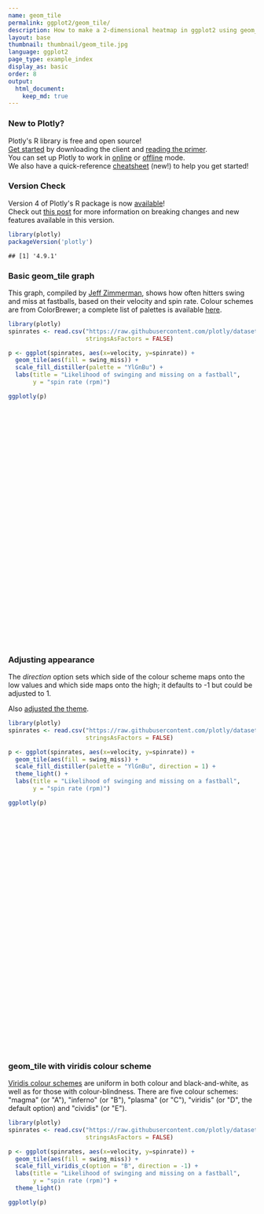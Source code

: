 ```yaml
---
name: geom_tile
permalink: ggplot2/geom_tile/
description: How to make a 2-dimensional heatmap in ggplot2 using geom_tile.
layout: base
thumbnail: thumbnail/geom_tile.jpg
language: ggplot2
page_type: example_index
display_as: basic
order: 8
output:
  html_document:
    keep_md: true
---
```




### New to Plotly?

Plotly's R library is free and open source!<br>
[Get started](https://plot.ly/r/getting-started/) by downloading the client and [reading the primer](https://plot.ly/r/getting-started/).<br>
You can set up Plotly to work in [online](https://plot.ly/r/getting-started/#hosting-graphs-in-your-online-plotly-account) or [offline](https://plot.ly/r/offline/) mode.<br>
We also have a quick-reference [cheatsheet](https://images.plot.ly/plotly-documentation/images/r_cheat_sheet.pdf) (new!) to help you get started!

### Version Check

Version 4 of Plotly's R package is now [available](https://plot.ly/r/getting-started/#installation)!<br>
Check out [this post](http://moderndata.plot.ly/upgrading-to-plotly-4-0-and-above/) for more information on breaking changes and new features available in this version.


```r
library(plotly)
packageVersion('plotly')
```

```
## [1] '4.9.1'
```

### Basic geom\_tile graph
This graph, compiled by [Jeff Zimmerman](https://docs.google.com/spreadsheets/d/1HI-dikWN64clxSGJu2QV8C64R9Bkzt8K-jFaeHj4X7k/edit#gid=0), shows how often hitters swing and miss at fastballs, based on their velocity and spin rate. Colour schemes are from ColorBrewer; a complete list of palettes is available [here](https://ggplot2.tidyverse.org/reference/scale_brewer.html).


```r
library(plotly)
spinrates <- read.csv("https://raw.githubusercontent.com/plotly/datasets/master/spinrates.csv",
                      stringsAsFactors = FALSE)

p <- ggplot(spinrates, aes(x=velocity, y=spinrate)) +
  geom_tile(aes(fill = swing_miss)) +
  scale_fill_distiller(palette = "YlGnBu") +
  labs(title = "Likelihood of swinging and missing on a fastball",
       y = "spin rate (rpm)")

ggplotly(p)
```

<div id="htmlwidget-520ce2fe967e369b244e" style="width:672px;height:480px;" class="plotly html-widget"></div>
<script type="application/json" data-for="htmlwidget-520ce2fe967e369b244e">{"x":{"data":[{"x":[83,84,85,86,87,88,89,90,91,92,93,94,95,96,97,98,99,100],"y":[1600,1700,1800,1900,2000,2100,2200,2300,2400,2500,2600,2700],"z":[[null,null,null,null,null,null,0.243654822335025,0.0964467005076142,0.401015228426396,null,0.0913705583756345,0.284263959390863,null,null,null,null,null,null],[null,null,null,null,null,0.263959390862944,0.101522842639594,0.279187817258883,0.208121827411167,0.355329949238579,0.0964467005076142,0.197969543147208,0.0761421319796954,null,null,null,null,null],[0,0.0913705583756345,0,0.299492385786802,0.253807106598985,0.17258883248731,0.16751269035533,0.208121827411167,0.187817258883249,0.208121827411167,0.208121827411167,0.157360406091371,0.238578680203046,0.710659898477157,null,null,null,null],[0.0558375634517767,0.142131979695431,0,0.157360406091371,0.101522842639594,0.223350253807107,0.218274111675127,0.177664974619289,0.197969543147208,0.263959390862944,0.263959390862944,0.263959390862944,0.33502538071066,0.345177664974619,0.238578680203046,null,null,null],[0.218274111675127,0.228426395939086,0.177664974619289,0.142131979695431,0.177664974619289,0.203045685279188,0.279187817258883,0.233502538071066,0.243654822335025,0.263959390862944,0.263959390862944,0.284263959390863,0.324873096446701,0.299492385786802,0.375634517766497,0.416243654822335,0.274111675126904,null],[0.588832487309645,0.299492385786802,0.17258883248731,0.299492385786802,0.218274111675127,0.218274111675127,0.177664974619289,0.253807106598985,0.274111675126904,0.299492385786802,0.350253807106599,0.345177664974619,0.370558375634518,0.375634517766497,0.395939086294416,0.385786802030457,0.517766497461929,0.49238578680203],[0.50761421319797,0.192893401015228,0.263959390862944,0.238578680203046,0.248730964467005,0.218274111675127,0.258883248730964,0.269035532994924,0.32994923857868,0.32994923857868,0.34010152284264,0.375634517766497,0.411167512690355,0.451776649746193,0.451776649746193,0.472081218274112,0.461928934010152,0.568527918781726],[0.289340101522843,0.360406091370558,0.182741116751269,0.203045685279188,0.233502538071066,0.274111675126904,0.289340101522843,0.284263959390863,0.345177664974619,0.360406091370558,0.380710659898477,0.401015228426396,0.441624365482233,0.472081218274112,0.49746192893401,0.532994923857868,0.568527918781726,0.461928934010152],[null,0.532994923857868,0.223350253807107,0.299492385786802,0.258883248730964,0.380710659898477,0.299492385786802,0.380710659898477,0.345177664974619,0.385786802030457,0.421319796954315,0.431472081218274,0.512690355329949,0.517766497461929,0.553299492385787,0.593908629441624,0.649746192893401,0.725888324873097],[null,null,null,0.441624365482233,0.33502538071066,0.350253807106599,0.304568527918782,0.426395939086294,0.395939086294416,0.421319796954315,0.487309644670051,0.467005076142132,0.50761421319797,0.548223350253807,0.649746192893401,0.67005076142132,0.680203045685279,0.873096446700508],[null,null,null,null,null,0.431472081218274,0.451776649746193,0.522842639593909,0.467005076142132,0.441624365482233,0.487309644670051,0.553299492385787,0.609137055837564,0.573604060913706,0.690355329949239,0.6751269035533,0.812182741116751,0.913705583756345],[null,null,null,null,null,null,null,0.218274111675127,0.401015228426396,0.527918781725888,0.619289340101523,0.578680203045685,0.629441624365482,0.634517766497462,0.974619289340102,0.852791878172589,1,null]],"text":[[null,null,null,null,null,null,"swing_miss:  4.8<br />velocity:  89<br />spinrate: 1600","swing_miss:  1.9<br />velocity:  90<br />spinrate: 1600","swing_miss:  7.9<br />velocity:  91<br />spinrate: 1600",null,"swing_miss:  1.8<br />velocity:  93<br />spinrate: 1600","swing_miss:  5.6<br />velocity:  94<br />spinrate: 1600",null,null,null,null,null,null],[null,null,null,null,null,"swing_miss:  5.2<br />velocity:  88<br />spinrate: 1700","swing_miss:  2.0<br />velocity:  89<br />spinrate: 1700","swing_miss:  5.5<br />velocity:  90<br />spinrate: 1700","swing_miss:  4.1<br />velocity:  91<br />spinrate: 1700","swing_miss:  7.0<br />velocity:  92<br />spinrate: 1700","swing_miss:  1.9<br />velocity:  93<br />spinrate: 1700","swing_miss:  3.9<br />velocity:  94<br />spinrate: 1700","swing_miss:  1.5<br />velocity:  95<br />spinrate: 1700",null,null,null,null,null],["swing_miss:  0.0<br />velocity:  83<br />spinrate: 1800","swing_miss:  1.8<br />velocity:  84<br />spinrate: 1800","swing_miss:  0.0<br />velocity:  85<br />spinrate: 1800","swing_miss:  5.9<br />velocity:  86<br />spinrate: 1800","swing_miss:  5.0<br />velocity:  87<br />spinrate: 1800","swing_miss:  3.4<br />velocity:  88<br />spinrate: 1800","swing_miss:  3.3<br />velocity:  89<br />spinrate: 1800","swing_miss:  4.1<br />velocity:  90<br />spinrate: 1800","swing_miss:  3.7<br />velocity:  91<br />spinrate: 1800","swing_miss:  4.1<br />velocity:  92<br />spinrate: 1800","swing_miss:  4.1<br />velocity:  93<br />spinrate: 1800","swing_miss:  3.1<br />velocity:  94<br />spinrate: 1800","swing_miss:  4.7<br />velocity:  95<br />spinrate: 1800","swing_miss: 14.0<br />velocity:  96<br />spinrate: 1800",null,null,null,null],["swing_miss:  1.1<br />velocity:  83<br />spinrate: 1900","swing_miss:  2.8<br />velocity:  84<br />spinrate: 1900","swing_miss:  0.0<br />velocity:  85<br />spinrate: 1900","swing_miss:  3.1<br />velocity:  86<br />spinrate: 1900","swing_miss:  2.0<br />velocity:  87<br />spinrate: 1900","swing_miss:  4.4<br />velocity:  88<br />spinrate: 1900","swing_miss:  4.3<br />velocity:  89<br />spinrate: 1900","swing_miss:  3.5<br />velocity:  90<br />spinrate: 1900","swing_miss:  3.9<br />velocity:  91<br />spinrate: 1900","swing_miss:  5.2<br />velocity:  92<br />spinrate: 1900","swing_miss:  5.2<br />velocity:  93<br />spinrate: 1900","swing_miss:  5.2<br />velocity:  94<br />spinrate: 1900","swing_miss:  6.6<br />velocity:  95<br />spinrate: 1900","swing_miss:  6.8<br />velocity:  96<br />spinrate: 1900","swing_miss:  4.7<br />velocity:  97<br />spinrate: 1900",null,null,null],["swing_miss:  4.3<br />velocity:  83<br />spinrate: 2000","swing_miss:  4.5<br />velocity:  84<br />spinrate: 2000","swing_miss:  3.5<br />velocity:  85<br />spinrate: 2000","swing_miss:  2.8<br />velocity:  86<br />spinrate: 2000","swing_miss:  3.5<br />velocity:  87<br />spinrate: 2000","swing_miss:  4.0<br />velocity:  88<br />spinrate: 2000","swing_miss:  5.5<br />velocity:  89<br />spinrate: 2000","swing_miss:  4.6<br />velocity:  90<br />spinrate: 2000","swing_miss:  4.8<br />velocity:  91<br />spinrate: 2000","swing_miss:  5.2<br />velocity:  92<br />spinrate: 2000","swing_miss:  5.2<br />velocity:  93<br />spinrate: 2000","swing_miss:  5.6<br />velocity:  94<br />spinrate: 2000","swing_miss:  6.4<br />velocity:  95<br />spinrate: 2000","swing_miss:  5.9<br />velocity:  96<br />spinrate: 2000","swing_miss:  7.4<br />velocity:  97<br />spinrate: 2000","swing_miss:  8.2<br />velocity:  98<br />spinrate: 2000","swing_miss:  5.4<br />velocity:  99<br />spinrate: 2000",null],["swing_miss: 11.6<br />velocity:  83<br />spinrate: 2100","swing_miss:  5.9<br />velocity:  84<br />spinrate: 2100","swing_miss:  3.4<br />velocity:  85<br />spinrate: 2100","swing_miss:  5.9<br />velocity:  86<br />spinrate: 2100","swing_miss:  4.3<br />velocity:  87<br />spinrate: 2100","swing_miss:  4.3<br />velocity:  88<br />spinrate: 2100","swing_miss:  3.5<br />velocity:  89<br />spinrate: 2100","swing_miss:  5.0<br />velocity:  90<br />spinrate: 2100","swing_miss:  5.4<br />velocity:  91<br />spinrate: 2100","swing_miss:  5.9<br />velocity:  92<br />spinrate: 2100","swing_miss:  6.9<br />velocity:  93<br />spinrate: 2100","swing_miss:  6.8<br />velocity:  94<br />spinrate: 2100","swing_miss:  7.3<br />velocity:  95<br />spinrate: 2100","swing_miss:  7.4<br />velocity:  96<br />spinrate: 2100","swing_miss:  7.8<br />velocity:  97<br />spinrate: 2100","swing_miss:  7.6<br />velocity:  98<br />spinrate: 2100","swing_miss: 10.2<br />velocity:  99<br />spinrate: 2100","swing_miss:  9.7<br />velocity: 100<br />spinrate: 2100"],["swing_miss: 10.0<br />velocity:  83<br />spinrate: 2200","swing_miss:  3.8<br />velocity:  84<br />spinrate: 2200","swing_miss:  5.2<br />velocity:  85<br />spinrate: 2200","swing_miss:  4.7<br />velocity:  86<br />spinrate: 2200","swing_miss:  4.9<br />velocity:  87<br />spinrate: 2200","swing_miss:  4.3<br />velocity:  88<br />spinrate: 2200","swing_miss:  5.1<br />velocity:  89<br />spinrate: 2200","swing_miss:  5.3<br />velocity:  90<br />spinrate: 2200","swing_miss:  6.5<br />velocity:  91<br />spinrate: 2200","swing_miss:  6.5<br />velocity:  92<br />spinrate: 2200","swing_miss:  6.7<br />velocity:  93<br />spinrate: 2200","swing_miss:  7.4<br />velocity:  94<br />spinrate: 2200","swing_miss:  8.1<br />velocity:  95<br />spinrate: 2200","swing_miss:  8.9<br />velocity:  96<br />spinrate: 2200","swing_miss:  8.9<br />velocity:  97<br />spinrate: 2200","swing_miss:  9.3<br />velocity:  98<br />spinrate: 2200","swing_miss:  9.1<br />velocity:  99<br />spinrate: 2200","swing_miss: 11.2<br />velocity: 100<br />spinrate: 2200"],["swing_miss:  5.7<br />velocity:  83<br />spinrate: 2300","swing_miss:  7.1<br />velocity:  84<br />spinrate: 2300","swing_miss:  3.6<br />velocity:  85<br />spinrate: 2300","swing_miss:  4.0<br />velocity:  86<br />spinrate: 2300","swing_miss:  4.6<br />velocity:  87<br />spinrate: 2300","swing_miss:  5.4<br />velocity:  88<br />spinrate: 2300","swing_miss:  5.7<br />velocity:  89<br />spinrate: 2300","swing_miss:  5.6<br />velocity:  90<br />spinrate: 2300","swing_miss:  6.8<br />velocity:  91<br />spinrate: 2300","swing_miss:  7.1<br />velocity:  92<br />spinrate: 2300","swing_miss:  7.5<br />velocity:  93<br />spinrate: 2300","swing_miss:  7.9<br />velocity:  94<br />spinrate: 2300","swing_miss:  8.7<br />velocity:  95<br />spinrate: 2300","swing_miss:  9.3<br />velocity:  96<br />spinrate: 2300","swing_miss:  9.8<br />velocity:  97<br />spinrate: 2300","swing_miss: 10.5<br />velocity:  98<br />spinrate: 2300","swing_miss: 11.2<br />velocity:  99<br />spinrate: 2300","swing_miss:  9.1<br />velocity: 100<br />spinrate: 2300"],[null,"swing_miss: 10.5<br />velocity:  84<br />spinrate: 2400","swing_miss:  4.4<br />velocity:  85<br />spinrate: 2400","swing_miss:  5.9<br />velocity:  86<br />spinrate: 2400","swing_miss:  5.1<br />velocity:  87<br />spinrate: 2400","swing_miss:  7.5<br />velocity:  88<br />spinrate: 2400","swing_miss:  5.9<br />velocity:  89<br />spinrate: 2400","swing_miss:  7.5<br />velocity:  90<br />spinrate: 2400","swing_miss:  6.8<br />velocity:  91<br />spinrate: 2400","swing_miss:  7.6<br />velocity:  92<br />spinrate: 2400","swing_miss:  8.3<br />velocity:  93<br />spinrate: 2400","swing_miss:  8.5<br />velocity:  94<br />spinrate: 2400","swing_miss: 10.1<br />velocity:  95<br />spinrate: 2400","swing_miss: 10.2<br />velocity:  96<br />spinrate: 2400","swing_miss: 10.9<br />velocity:  97<br />spinrate: 2400","swing_miss: 11.7<br />velocity:  98<br />spinrate: 2400","swing_miss: 12.8<br />velocity:  99<br />spinrate: 2400","swing_miss: 14.3<br />velocity: 100<br />spinrate: 2400"],[null,null,null,"swing_miss:  8.7<br />velocity:  86<br />spinrate: 2500","swing_miss:  6.6<br />velocity:  87<br />spinrate: 2500","swing_miss:  6.9<br />velocity:  88<br />spinrate: 2500","swing_miss:  6.0<br />velocity:  89<br />spinrate: 2500","swing_miss:  8.4<br />velocity:  90<br />spinrate: 2500","swing_miss:  7.8<br />velocity:  91<br />spinrate: 2500","swing_miss:  8.3<br />velocity:  92<br />spinrate: 2500","swing_miss:  9.6<br />velocity:  93<br />spinrate: 2500","swing_miss:  9.2<br />velocity:  94<br />spinrate: 2500","swing_miss: 10.0<br />velocity:  95<br />spinrate: 2500","swing_miss: 10.8<br />velocity:  96<br />spinrate: 2500","swing_miss: 12.8<br />velocity:  97<br />spinrate: 2500","swing_miss: 13.2<br />velocity:  98<br />spinrate: 2500","swing_miss: 13.4<br />velocity:  99<br />spinrate: 2500","swing_miss: 17.2<br />velocity: 100<br />spinrate: 2500"],[null,null,null,null,null,"swing_miss:  8.5<br />velocity:  88<br />spinrate: 2600","swing_miss:  8.9<br />velocity:  89<br />spinrate: 2600","swing_miss: 10.3<br />velocity:  90<br />spinrate: 2600","swing_miss:  9.2<br />velocity:  91<br />spinrate: 2600","swing_miss:  8.7<br />velocity:  92<br />spinrate: 2600","swing_miss:  9.6<br />velocity:  93<br />spinrate: 2600","swing_miss: 10.9<br />velocity:  94<br />spinrate: 2600","swing_miss: 12.0<br />velocity:  95<br />spinrate: 2600","swing_miss: 11.3<br />velocity:  96<br />spinrate: 2600","swing_miss: 13.6<br />velocity:  97<br />spinrate: 2600","swing_miss: 13.3<br />velocity:  98<br />spinrate: 2600","swing_miss: 16.0<br />velocity:  99<br />spinrate: 2600","swing_miss: 18.0<br />velocity: 100<br />spinrate: 2600"],[null,null,null,null,null,null,null,"swing_miss:  4.3<br />velocity:  90<br />spinrate: 2700","swing_miss:  7.9<br />velocity:  91<br />spinrate: 2700","swing_miss: 10.4<br />velocity:  92<br />spinrate: 2700","swing_miss: 12.2<br />velocity:  93<br />spinrate: 2700","swing_miss: 11.4<br />velocity:  94<br />spinrate: 2700","swing_miss: 12.4<br />velocity:  95<br />spinrate: 2700","swing_miss: 12.5<br />velocity:  96<br />spinrate: 2700","swing_miss: 19.2<br />velocity:  97<br />spinrate: 2700","swing_miss: 16.8<br />velocity:  98<br />spinrate: 2700","swing_miss: 19.7<br />velocity:  99<br />spinrate: 2700",null]],"colorscale":[[0,"#0C2C84"],[0.0558375634517767,"#163D90"],[0.0761421319796954,"#194394"],[0.0913705583756345,"#1B4798"],[0.0964467005076142,"#1C4999"],[0.101522842639594,"#1C4A9A"],[0.142131979695431,"#2056A3"],[0.157360406091371,"#215BA6"],[0.16751269035533,"#225EA8"],[0.17258883248731,"#2260A9"],[0.177664974619289,"#2261AA"],[0.182741116751269,"#2363AA"],[0.187817258883249,"#2364AB"],[0.192893401015228,"#2366AC"],[0.197969543147208,"#2367AD"],[0.203045685279188,"#2369AD"],[0.208121827411167,"#236AAE"],[0.218274111675127,"#236EAF"],[0.223350253807107,"#236FB0"],[0.228426395939086,"#2371B1"],[0.233502538071066,"#2372B2"],[0.238578680203046,"#2374B2"],[0.243654822335025,"#2375B3"],[0.248730964467005,"#2377B4"],[0.253807106598985,"#2378B5"],[0.258883248730964,"#237AB5"],[0.263959390862944,"#237CB6"],[0.269035532994924,"#227DB7"],[0.274111675126904,"#227FB7"],[0.279187817258883,"#2280B8"],[0.284263959390863,"#2282B9"],[0.289340101522843,"#2183BA"],[0.299492385786802,"#2186BB"],[0.304568527918782,"#2088BC"],[0.324873096446701,"#1E8EBF"],[0.32994923857868,"#1D90C0"],[0.33502538071066,"#1E91C0"],[0.34010152284264,"#1F92C0"],[0.345177664974619,"#2194C0"],[0.350253807106599,"#2395C0"],[0.355329949238579,"#2496C1"],[0.360406091370558,"#2597C1"],[0.370558375634518,"#2899C1"],[0.375634517766497,"#299AC1"],[0.380710659898477,"#2B9BC1"],[0.385786802030457,"#2C9CC1"],[0.395939086294416,"#2E9FC2"],[0.401015228426396,"#2FA0C2"],[0.411167512690355,"#32A2C2"],[0.416243654822335,"#33A3C2"],[0.421319796954315,"#34A4C2"],[0.426395939086294,"#35A5C2"],[0.431472081218274,"#36A7C2"],[0.441624365482233,"#37A9C3"],[0.451776649746193,"#39ABC3"],[0.461928934010152,"#3BADC3"],[0.467005076142132,"#3CAFC3"],[0.472081218274112,"#3DB0C3"],[0.487309644670051,"#3FB3C4"],[0.49238578680203,"#40B4C4"],[0.49746192893401,"#41B5C4"],[0.50761421319797,"#45B7C4"],[0.512690355329949,"#47B8C3"],[0.517766497461929,"#4AB8C3"],[0.522842639593909,"#4CB9C3"],[0.527918781725888,"#4FBAC3"],[0.532994923857868,"#51BAC2"],[0.548223350253807,"#57BDC1"],[0.553299492385787,"#59BDC1"],[0.568527918781726,"#5FBFC0"],[0.573604060913706,"#61C0C0"],[0.578680203045685,"#63C1C0"],[0.588832487309645,"#66C2BF"],[0.593908629441624,"#68C3BF"],[0.609137055837564,"#6DC5BE"],[0.619289340101523,"#71C6BE"],[0.629441624365482,"#74C8BD"],[0.634517766497462,"#75C9BD"],[0.649746192893401,"#7ACBBC"],[0.67005076142132,"#81CEBB"],[0.6751269035533,"#83CEBB"],[0.680203045685279,"#86CFBA"],[0.690355329949239,"#8AD1BA"],[0.710659898477157,"#94D4B9"],[0.725888324873097,"#9BD7B9"],[0.812182741116751,"#BFE5B5"],[0.852791878172589,"#CEECB7"],[0.873096446700508,"#D4EEBA"],[0.913705583756345,"#E2F4BF"],[0.974619289340102,"#F7FCC8"],[1,"#FFFFCC"]],"type":"heatmap","showscale":false,"autocolorscale":false,"showlegend":false,"xaxis":"x","yaxis":"y","hoverinfo":"text","frame":null},{"x":[85],"y":[1500],"name":"99_096feecff50570b47abbb0dfcc2ab29d","type":"scatter","mode":"markers","opacity":0,"hoverinfo":"skip","showlegend":false,"marker":{"color":[0,1],"colorscale":[[0,"#0C2C84"],[0.0526315789473684,"#163C8F"],[0.105263157894737,"#1D4B9B"],[0.157894736842105,"#215BA6"],[0.210526315789474,"#236BAE"],[0.263157894736842,"#237BB6"],[0.315789473684211,"#1F8CBD"],[0.368421052631579,"#2899C1"],[0.421052631578947,"#34A4C2"],[0.473684210526316,"#3DB0C3"],[0.526315789473684,"#4EBAC3"],[0.578947368421053,"#63C1C0"],[0.631578947368421,"#74C8BD"],[0.684210526315789,"#88D0BA"],[0.736842105263158,"#9FD9B8"],[0.789473684210526,"#B6E2B6"],[0.842105263157895,"#CAEAB5"],[0.894736842105263,"#DCF1BD"],[0.947368421052632,"#EDF8C4"],[1,"#FFFFCC"]],"colorbar":{"bgcolor":"rgba(255,255,255,1)","bordercolor":"transparent","borderwidth":1.88976377952756,"thickness":23.04,"title":"swing_miss","titlefont":{"color":"rgba(0,0,0,1)","family":"","size":14.6118721461187},"tickmode":"array","ticktext":["0","5","10","15"],"tickvals":[0,0.253807106598985,0.50761421319797,0.761421319796954],"tickfont":{"color":"rgba(0,0,0,1)","family":"","size":11.689497716895},"ticklen":2,"len":0.5}},"xaxis":"x","yaxis":"y","frame":null}],"layout":{"margin":{"t":43.7625570776256,"r":7.30593607305936,"b":40.1826484018265,"l":48.9497716894977},"plot_bgcolor":"rgba(235,235,235,1)","paper_bgcolor":"rgba(255,255,255,1)","font":{"color":"rgba(0,0,0,1)","family":"","size":14.6118721461187},"title":{"text":"Likelihood of swinging and missing on a fastball","font":{"color":"rgba(0,0,0,1)","family":"","size":17.5342465753425},"x":0,"xref":"paper"},"xaxis":{"domain":[0,1],"automargin":true,"type":"linear","autorange":false,"range":[81.6,101.4],"tickmode":"array","ticktext":["85","90","95","100"],"tickvals":[85,90,95,100],"categoryorder":"array","categoryarray":["85","90","95","100"],"nticks":null,"ticks":"outside","tickcolor":"rgba(51,51,51,1)","ticklen":3.65296803652968,"tickwidth":0.66417600664176,"showticklabels":true,"tickfont":{"color":"rgba(77,77,77,1)","family":"","size":11.689497716895},"tickangle":-0,"showline":false,"linecolor":null,"linewidth":0,"showgrid":true,"gridcolor":"rgba(255,255,255,1)","gridwidth":0.66417600664176,"zeroline":false,"anchor":"y","title":{"text":"velocity","font":{"color":"rgba(0,0,0,1)","family":"","size":14.6118721461187}},"hoverformat":".2f"},"yaxis":{"domain":[0,1],"automargin":true,"type":"linear","autorange":false,"range":[1490,2810],"tickmode":"array","ticktext":["1500","1750","2000","2250","2500","2750"],"tickvals":[1500,1750,2000,2250,2500,2750],"categoryorder":"array","categoryarray":["1500","1750","2000","2250","2500","2750"],"nticks":null,"ticks":"outside","tickcolor":"rgba(51,51,51,1)","ticklen":3.65296803652968,"tickwidth":0.66417600664176,"showticklabels":true,"tickfont":{"color":"rgba(77,77,77,1)","family":"","size":11.689497716895},"tickangle":-0,"showline":false,"linecolor":null,"linewidth":0,"showgrid":true,"gridcolor":"rgba(255,255,255,1)","gridwidth":0.66417600664176,"zeroline":false,"anchor":"x","title":{"text":"spin rate (rpm)","font":{"color":"rgba(0,0,0,1)","family":"","size":14.6118721461187}},"hoverformat":".2f"},"shapes":[{"type":"rect","fillcolor":null,"line":{"color":null,"width":0,"linetype":[]},"yref":"paper","xref":"paper","x0":0,"x1":1,"y0":0,"y1":1}],"showlegend":false,"legend":{"bgcolor":"rgba(255,255,255,1)","bordercolor":"transparent","borderwidth":1.88976377952756,"font":{"color":"rgba(0,0,0,1)","family":"","size":11.689497716895}},"hovermode":"closest","barmode":"relative"},"config":{"doubleClick":"reset","showSendToCloud":false},"source":"A","attrs":{"4cd51beaae20":{"fill":{},"x":{},"y":{},"type":"heatmap"}},"cur_data":"4cd51beaae20","visdat":{"4cd51beaae20":["function (y) ","x"]},"highlight":{"on":"plotly_click","persistent":false,"dynamic":false,"selectize":false,"opacityDim":0.2,"selected":{"opacity":1},"debounce":0},"shinyEvents":["plotly_hover","plotly_click","plotly_selected","plotly_relayout","plotly_brushed","plotly_brushing","plotly_clickannotation","plotly_doubleclick","plotly_deselect","plotly_afterplot","plotly_sunburstclick"],"base_url":"https://plot.ly"},"evals":[],"jsHooks":[]}</script>

### Adjusting appearance
The *direction* option sets which side of the colour scheme maps onto the low values and which side maps onto the high; it defaults to -1 but could be adjusted to 1.

Also [adjusted the theme](https://ggplot2.tidyverse.org/reference/ggtheme.html).


```r
library(plotly)
spinrates <- read.csv("https://raw.githubusercontent.com/plotly/datasets/master/spinrates.csv",
                      stringsAsFactors = FALSE)

p <- ggplot(spinrates, aes(x=velocity, y=spinrate)) +
  geom_tile(aes(fill = swing_miss)) +
  scale_fill_distiller(palette = "YlGnBu", direction = 1) +
  theme_light() +
  labs(title = "Likelihood of swinging and missing on a fastball",
       y = "spin rate (rpm)")

ggplotly(p)
```

<div id="htmlwidget-8009130ae9cf2ab66fd2" style="width:672px;height:480px;" class="plotly html-widget"></div>
<script type="application/json" data-for="htmlwidget-8009130ae9cf2ab66fd2">{"x":{"data":[{"x":[83,84,85,86,87,88,89,90,91,92,93,94,95,96,97,98,99,100],"y":[1600,1700,1800,1900,2000,2100,2200,2300,2400,2500,2600,2700],"z":[[null,null,null,null,null,null,0.243654822335025,0.0964467005076142,0.401015228426396,null,0.0913705583756345,0.284263959390863,null,null,null,null,null,null],[null,null,null,null,null,0.263959390862944,0.101522842639594,0.279187817258883,0.208121827411167,0.355329949238579,0.0964467005076142,0.197969543147208,0.0761421319796954,null,null,null,null,null],[0,0.0913705583756345,0,0.299492385786802,0.253807106598985,0.17258883248731,0.16751269035533,0.208121827411167,0.187817258883249,0.208121827411167,0.208121827411167,0.157360406091371,0.238578680203046,0.710659898477157,null,null,null,null],[0.0558375634517767,0.142131979695431,0,0.157360406091371,0.101522842639594,0.223350253807107,0.218274111675127,0.177664974619289,0.197969543147208,0.263959390862944,0.263959390862944,0.263959390862944,0.33502538071066,0.345177664974619,0.238578680203046,null,null,null],[0.218274111675127,0.228426395939086,0.177664974619289,0.142131979695431,0.177664974619289,0.203045685279188,0.279187817258883,0.233502538071066,0.243654822335025,0.263959390862944,0.263959390862944,0.284263959390863,0.324873096446701,0.299492385786802,0.375634517766497,0.416243654822335,0.274111675126904,null],[0.588832487309645,0.299492385786802,0.17258883248731,0.299492385786802,0.218274111675127,0.218274111675127,0.177664974619289,0.253807106598985,0.274111675126904,0.299492385786802,0.350253807106599,0.345177664974619,0.370558375634518,0.375634517766497,0.395939086294416,0.385786802030457,0.517766497461929,0.49238578680203],[0.50761421319797,0.192893401015228,0.263959390862944,0.238578680203046,0.248730964467005,0.218274111675127,0.258883248730964,0.269035532994924,0.32994923857868,0.32994923857868,0.34010152284264,0.375634517766497,0.411167512690355,0.451776649746193,0.451776649746193,0.472081218274112,0.461928934010152,0.568527918781726],[0.289340101522843,0.360406091370558,0.182741116751269,0.203045685279188,0.233502538071066,0.274111675126904,0.289340101522843,0.284263959390863,0.345177664974619,0.360406091370558,0.380710659898477,0.401015228426396,0.441624365482233,0.472081218274112,0.49746192893401,0.532994923857868,0.568527918781726,0.461928934010152],[null,0.532994923857868,0.223350253807107,0.299492385786802,0.258883248730964,0.380710659898477,0.299492385786802,0.380710659898477,0.345177664974619,0.385786802030457,0.421319796954315,0.431472081218274,0.512690355329949,0.517766497461929,0.553299492385787,0.593908629441624,0.649746192893401,0.725888324873097],[null,null,null,0.441624365482233,0.33502538071066,0.350253807106599,0.304568527918782,0.426395939086294,0.395939086294416,0.421319796954315,0.487309644670051,0.467005076142132,0.50761421319797,0.548223350253807,0.649746192893401,0.67005076142132,0.680203045685279,0.873096446700508],[null,null,null,null,null,0.431472081218274,0.451776649746193,0.522842639593909,0.467005076142132,0.441624365482233,0.487309644670051,0.553299492385787,0.609137055837564,0.573604060913706,0.690355329949239,0.6751269035533,0.812182741116751,0.913705583756345],[null,null,null,null,null,null,null,0.218274111675127,0.401015228426396,0.527918781725888,0.619289340101523,0.578680203045685,0.629441624365482,0.634517766497462,0.974619289340102,0.852791878172589,1,null]],"text":[[null,null,null,null,null,null,"swing_miss:  4.8<br />velocity:  89<br />spinrate: 1600","swing_miss:  1.9<br />velocity:  90<br />spinrate: 1600","swing_miss:  7.9<br />velocity:  91<br />spinrate: 1600",null,"swing_miss:  1.8<br />velocity:  93<br />spinrate: 1600","swing_miss:  5.6<br />velocity:  94<br />spinrate: 1600",null,null,null,null,null,null],[null,null,null,null,null,"swing_miss:  5.2<br />velocity:  88<br />spinrate: 1700","swing_miss:  2.0<br />velocity:  89<br />spinrate: 1700","swing_miss:  5.5<br />velocity:  90<br />spinrate: 1700","swing_miss:  4.1<br />velocity:  91<br />spinrate: 1700","swing_miss:  7.0<br />velocity:  92<br />spinrate: 1700","swing_miss:  1.9<br />velocity:  93<br />spinrate: 1700","swing_miss:  3.9<br />velocity:  94<br />spinrate: 1700","swing_miss:  1.5<br />velocity:  95<br />spinrate: 1700",null,null,null,null,null],["swing_miss:  0.0<br />velocity:  83<br />spinrate: 1800","swing_miss:  1.8<br />velocity:  84<br />spinrate: 1800","swing_miss:  0.0<br />velocity:  85<br />spinrate: 1800","swing_miss:  5.9<br />velocity:  86<br />spinrate: 1800","swing_miss:  5.0<br />velocity:  87<br />spinrate: 1800","swing_miss:  3.4<br />velocity:  88<br />spinrate: 1800","swing_miss:  3.3<br />velocity:  89<br />spinrate: 1800","swing_miss:  4.1<br />velocity:  90<br />spinrate: 1800","swing_miss:  3.7<br />velocity:  91<br />spinrate: 1800","swing_miss:  4.1<br />velocity:  92<br />spinrate: 1800","swing_miss:  4.1<br />velocity:  93<br />spinrate: 1800","swing_miss:  3.1<br />velocity:  94<br />spinrate: 1800","swing_miss:  4.7<br />velocity:  95<br />spinrate: 1800","swing_miss: 14.0<br />velocity:  96<br />spinrate: 1800",null,null,null,null],["swing_miss:  1.1<br />velocity:  83<br />spinrate: 1900","swing_miss:  2.8<br />velocity:  84<br />spinrate: 1900","swing_miss:  0.0<br />velocity:  85<br />spinrate: 1900","swing_miss:  3.1<br />velocity:  86<br />spinrate: 1900","swing_miss:  2.0<br />velocity:  87<br />spinrate: 1900","swing_miss:  4.4<br />velocity:  88<br />spinrate: 1900","swing_miss:  4.3<br />velocity:  89<br />spinrate: 1900","swing_miss:  3.5<br />velocity:  90<br />spinrate: 1900","swing_miss:  3.9<br />velocity:  91<br />spinrate: 1900","swing_miss:  5.2<br />velocity:  92<br />spinrate: 1900","swing_miss:  5.2<br />velocity:  93<br />spinrate: 1900","swing_miss:  5.2<br />velocity:  94<br />spinrate: 1900","swing_miss:  6.6<br />velocity:  95<br />spinrate: 1900","swing_miss:  6.8<br />velocity:  96<br />spinrate: 1900","swing_miss:  4.7<br />velocity:  97<br />spinrate: 1900",null,null,null],["swing_miss:  4.3<br />velocity:  83<br />spinrate: 2000","swing_miss:  4.5<br />velocity:  84<br />spinrate: 2000","swing_miss:  3.5<br />velocity:  85<br />spinrate: 2000","swing_miss:  2.8<br />velocity:  86<br />spinrate: 2000","swing_miss:  3.5<br />velocity:  87<br />spinrate: 2000","swing_miss:  4.0<br />velocity:  88<br />spinrate: 2000","swing_miss:  5.5<br />velocity:  89<br />spinrate: 2000","swing_miss:  4.6<br />velocity:  90<br />spinrate: 2000","swing_miss:  4.8<br />velocity:  91<br />spinrate: 2000","swing_miss:  5.2<br />velocity:  92<br />spinrate: 2000","swing_miss:  5.2<br />velocity:  93<br />spinrate: 2000","swing_miss:  5.6<br />velocity:  94<br />spinrate: 2000","swing_miss:  6.4<br />velocity:  95<br />spinrate: 2000","swing_miss:  5.9<br />velocity:  96<br />spinrate: 2000","swing_miss:  7.4<br />velocity:  97<br />spinrate: 2000","swing_miss:  8.2<br />velocity:  98<br />spinrate: 2000","swing_miss:  5.4<br />velocity:  99<br />spinrate: 2000",null],["swing_miss: 11.6<br />velocity:  83<br />spinrate: 2100","swing_miss:  5.9<br />velocity:  84<br />spinrate: 2100","swing_miss:  3.4<br />velocity:  85<br />spinrate: 2100","swing_miss:  5.9<br />velocity:  86<br />spinrate: 2100","swing_miss:  4.3<br />velocity:  87<br />spinrate: 2100","swing_miss:  4.3<br />velocity:  88<br />spinrate: 2100","swing_miss:  3.5<br />velocity:  89<br />spinrate: 2100","swing_miss:  5.0<br />velocity:  90<br />spinrate: 2100","swing_miss:  5.4<br />velocity:  91<br />spinrate: 2100","swing_miss:  5.9<br />velocity:  92<br />spinrate: 2100","swing_miss:  6.9<br />velocity:  93<br />spinrate: 2100","swing_miss:  6.8<br />velocity:  94<br />spinrate: 2100","swing_miss:  7.3<br />velocity:  95<br />spinrate: 2100","swing_miss:  7.4<br />velocity:  96<br />spinrate: 2100","swing_miss:  7.8<br />velocity:  97<br />spinrate: 2100","swing_miss:  7.6<br />velocity:  98<br />spinrate: 2100","swing_miss: 10.2<br />velocity:  99<br />spinrate: 2100","swing_miss:  9.7<br />velocity: 100<br />spinrate: 2100"],["swing_miss: 10.0<br />velocity:  83<br />spinrate: 2200","swing_miss:  3.8<br />velocity:  84<br />spinrate: 2200","swing_miss:  5.2<br />velocity:  85<br />spinrate: 2200","swing_miss:  4.7<br />velocity:  86<br />spinrate: 2200","swing_miss:  4.9<br />velocity:  87<br />spinrate: 2200","swing_miss:  4.3<br />velocity:  88<br />spinrate: 2200","swing_miss:  5.1<br />velocity:  89<br />spinrate: 2200","swing_miss:  5.3<br />velocity:  90<br />spinrate: 2200","swing_miss:  6.5<br />velocity:  91<br />spinrate: 2200","swing_miss:  6.5<br />velocity:  92<br />spinrate: 2200","swing_miss:  6.7<br />velocity:  93<br />spinrate: 2200","swing_miss:  7.4<br />velocity:  94<br />spinrate: 2200","swing_miss:  8.1<br />velocity:  95<br />spinrate: 2200","swing_miss:  8.9<br />velocity:  96<br />spinrate: 2200","swing_miss:  8.9<br />velocity:  97<br />spinrate: 2200","swing_miss:  9.3<br />velocity:  98<br />spinrate: 2200","swing_miss:  9.1<br />velocity:  99<br />spinrate: 2200","swing_miss: 11.2<br />velocity: 100<br />spinrate: 2200"],["swing_miss:  5.7<br />velocity:  83<br />spinrate: 2300","swing_miss:  7.1<br />velocity:  84<br />spinrate: 2300","swing_miss:  3.6<br />velocity:  85<br />spinrate: 2300","swing_miss:  4.0<br />velocity:  86<br />spinrate: 2300","swing_miss:  4.6<br />velocity:  87<br />spinrate: 2300","swing_miss:  5.4<br />velocity:  88<br />spinrate: 2300","swing_miss:  5.7<br />velocity:  89<br />spinrate: 2300","swing_miss:  5.6<br />velocity:  90<br />spinrate: 2300","swing_miss:  6.8<br />velocity:  91<br />spinrate: 2300","swing_miss:  7.1<br />velocity:  92<br />spinrate: 2300","swing_miss:  7.5<br />velocity:  93<br />spinrate: 2300","swing_miss:  7.9<br />velocity:  94<br />spinrate: 2300","swing_miss:  8.7<br />velocity:  95<br />spinrate: 2300","swing_miss:  9.3<br />velocity:  96<br />spinrate: 2300","swing_miss:  9.8<br />velocity:  97<br />spinrate: 2300","swing_miss: 10.5<br />velocity:  98<br />spinrate: 2300","swing_miss: 11.2<br />velocity:  99<br />spinrate: 2300","swing_miss:  9.1<br />velocity: 100<br />spinrate: 2300"],[null,"swing_miss: 10.5<br />velocity:  84<br />spinrate: 2400","swing_miss:  4.4<br />velocity:  85<br />spinrate: 2400","swing_miss:  5.9<br />velocity:  86<br />spinrate: 2400","swing_miss:  5.1<br />velocity:  87<br />spinrate: 2400","swing_miss:  7.5<br />velocity:  88<br />spinrate: 2400","swing_miss:  5.9<br />velocity:  89<br />spinrate: 2400","swing_miss:  7.5<br />velocity:  90<br />spinrate: 2400","swing_miss:  6.8<br />velocity:  91<br />spinrate: 2400","swing_miss:  7.6<br />velocity:  92<br />spinrate: 2400","swing_miss:  8.3<br />velocity:  93<br />spinrate: 2400","swing_miss:  8.5<br />velocity:  94<br />spinrate: 2400","swing_miss: 10.1<br />velocity:  95<br />spinrate: 2400","swing_miss: 10.2<br />velocity:  96<br />spinrate: 2400","swing_miss: 10.9<br />velocity:  97<br />spinrate: 2400","swing_miss: 11.7<br />velocity:  98<br />spinrate: 2400","swing_miss: 12.8<br />velocity:  99<br />spinrate: 2400","swing_miss: 14.3<br />velocity: 100<br />spinrate: 2400"],[null,null,null,"swing_miss:  8.7<br />velocity:  86<br />spinrate: 2500","swing_miss:  6.6<br />velocity:  87<br />spinrate: 2500","swing_miss:  6.9<br />velocity:  88<br />spinrate: 2500","swing_miss:  6.0<br />velocity:  89<br />spinrate: 2500","swing_miss:  8.4<br />velocity:  90<br />spinrate: 2500","swing_miss:  7.8<br />velocity:  91<br />spinrate: 2500","swing_miss:  8.3<br />velocity:  92<br />spinrate: 2500","swing_miss:  9.6<br />velocity:  93<br />spinrate: 2500","swing_miss:  9.2<br />velocity:  94<br />spinrate: 2500","swing_miss: 10.0<br />velocity:  95<br />spinrate: 2500","swing_miss: 10.8<br />velocity:  96<br />spinrate: 2500","swing_miss: 12.8<br />velocity:  97<br />spinrate: 2500","swing_miss: 13.2<br />velocity:  98<br />spinrate: 2500","swing_miss: 13.4<br />velocity:  99<br />spinrate: 2500","swing_miss: 17.2<br />velocity: 100<br />spinrate: 2500"],[null,null,null,null,null,"swing_miss:  8.5<br />velocity:  88<br />spinrate: 2600","swing_miss:  8.9<br />velocity:  89<br />spinrate: 2600","swing_miss: 10.3<br />velocity:  90<br />spinrate: 2600","swing_miss:  9.2<br />velocity:  91<br />spinrate: 2600","swing_miss:  8.7<br />velocity:  92<br />spinrate: 2600","swing_miss:  9.6<br />velocity:  93<br />spinrate: 2600","swing_miss: 10.9<br />velocity:  94<br />spinrate: 2600","swing_miss: 12.0<br />velocity:  95<br />spinrate: 2600","swing_miss: 11.3<br />velocity:  96<br />spinrate: 2600","swing_miss: 13.6<br />velocity:  97<br />spinrate: 2600","swing_miss: 13.3<br />velocity:  98<br />spinrate: 2600","swing_miss: 16.0<br />velocity:  99<br />spinrate: 2600","swing_miss: 18.0<br />velocity: 100<br />spinrate: 2600"],[null,null,null,null,null,null,null,"swing_miss:  4.3<br />velocity:  90<br />spinrate: 2700","swing_miss:  7.9<br />velocity:  91<br />spinrate: 2700","swing_miss: 10.4<br />velocity:  92<br />spinrate: 2700","swing_miss: 12.2<br />velocity:  93<br />spinrate: 2700","swing_miss: 11.4<br />velocity:  94<br />spinrate: 2700","swing_miss: 12.4<br />velocity:  95<br />spinrate: 2700","swing_miss: 12.5<br />velocity:  96<br />spinrate: 2700","swing_miss: 19.2<br />velocity:  97<br />spinrate: 2700","swing_miss: 16.8<br />velocity:  98<br />spinrate: 2700","swing_miss: 19.7<br />velocity:  99<br />spinrate: 2700",null]],"colorscale":[[0,"#FFFFCC"],[0.0558375634517767,"#ECF8C4"],[0.0761421319796954,"#E6F5C1"],[0.0913705583756345,"#E0F3BF"],[0.0964467005076142,"#DFF2BE"],[0.101522842639594,"#DDF2BD"],[0.142131979695431,"#CFECB7"],[0.157360406091371,"#CAEAB5"],[0.16751269035533,"#C7E9B4"],[0.17258883248731,"#C5E8B4"],[0.177664974619289,"#C3E7B5"],[0.182741116751269,"#C1E6B5"],[0.187817258883249,"#BFE5B5"],[0.192893401015228,"#BDE5B5"],[0.197969543147208,"#BBE4B5"],[0.203045685279188,"#B9E3B6"],[0.208121827411167,"#B6E2B6"],[0.218274111675127,"#B2E0B6"],[0.223350253807107,"#B0DFB7"],[0.228426395939086,"#AEDFB7"],[0.233502538071066,"#ACDEB7"],[0.238578680203046,"#AADDB7"],[0.243654822335025,"#A8DCB7"],[0.248730964467005,"#A6DBB8"],[0.253807106598985,"#A3DAB8"],[0.258883248730964,"#A1D9B8"],[0.263959390862944,"#9FD9B8"],[0.269035532994924,"#9DD8B8"],[0.274111675126904,"#9BD7B9"],[0.279187817258883,"#98D6B9"],[0.284263959390863,"#96D5B9"],[0.289340101522843,"#94D4B9"],[0.299492385786802,"#8FD3BA"],[0.304568527918782,"#8DD2BA"],[0.324873096446701,"#83CEBB"],[0.32994923857868,"#81CEBB"],[0.33502538071066,"#7FCDBB"],[0.34010152284264,"#7DCCBB"],[0.345177664974619,"#7CCBBC"],[0.350253807106599,"#7ACBBC"],[0.355329949238579,"#78CABC"],[0.360406091370558,"#77C9BD"],[0.370558375634518,"#74C8BD"],[0.375634517766497,"#72C7BD"],[0.380710659898477,"#71C6BE"],[0.385786802030457,"#6FC6BE"],[0.395939086294416,"#6CC4BE"],[0.401015228426396,"#6AC4BF"],[0.411167512690355,"#66C2BF"],[0.416243654822335,"#65C1C0"],[0.421319796954315,"#63C1C0"],[0.426395939086294,"#61C0C0"],[0.431472081218274,"#5FBFC0"],[0.441624365482233,"#5BBEC1"],[0.451776649746193,"#57BDC1"],[0.461928934010152,"#53BBC2"],[0.467005076142132,"#51BAC2"],[0.472081218274112,"#4FBAC3"],[0.487309644670051,"#47B8C3"],[0.49238578680203,"#45B7C4"],[0.49746192893401,"#42B6C4"],[0.50761421319797,"#40B4C4"],[0.512690355329949,"#3FB3C4"],[0.517766497461929,"#3EB2C4"],[0.522842639593909,"#3DB1C4"],[0.527918781725888,"#3DB0C3"],[0.532994923857868,"#3CAFC3"],[0.548223350253807,"#39ABC3"],[0.553299492385787,"#38AAC3"],[0.568527918781726,"#36A7C2"],[0.573604060913706,"#35A5C2"],[0.578680203045685,"#34A4C2"],[0.588832487309645,"#32A2C2"],[0.593908629441624,"#30A1C2"],[0.609137055837564,"#2D9EC1"],[0.619289340101523,"#2B9BC1"],[0.629441624365482,"#2899C1"],[0.634517766497462,"#2798C1"],[0.649746192893401,"#2395C0"],[0.67005076142132,"#1D90C0"],[0.6751269035533,"#1E8EBF"],[0.680203045685279,"#1F8DBE"],[0.690355329949239,"#208ABD"],[0.710659898477157,"#2183BA"],[0.725888324873097,"#227FB7"],[0.812182741116751,"#2364AB"],[0.852791878172589,"#2158A4"],[0.873096446700508,"#1F529F"],[0.913705583756345,"#1B4697"],[0.974619289340102,"#113489"],[1,"#0C2C84"]],"type":"heatmap","showscale":false,"autocolorscale":false,"showlegend":false,"xaxis":"x","yaxis":"y","hoverinfo":"text","frame":null},{"x":[85],"y":[1500],"name":"99_6a88a9a1d517a9a5301b98191d7972c2","type":"scatter","mode":"markers","opacity":0,"hoverinfo":"skip","showlegend":false,"marker":{"color":[0,1],"colorscale":[[0,"#FFFFCC"],[0.0526315789473684,"#EDF8C4"],[0.105263157894737,"#DCF1BD"],[0.157894736842105,"#CAEAB5"],[0.210526315789474,"#B6E2B6"],[0.263157894736842,"#9FD9B8"],[0.315789473684211,"#88D0BA"],[0.368421052631579,"#74C8BD"],[0.421052631578947,"#63C1C0"],[0.473684210526316,"#4EBAC3"],[0.526315789473684,"#3DB0C3"],[0.578947368421053,"#34A4C2"],[0.631578947368421,"#2899C1"],[0.684210526315789,"#1F8CBD"],[0.736842105263158,"#237BB6"],[0.789473684210526,"#236BAE"],[0.842105263157895,"#215BA6"],[0.894736842105263,"#1D4B9B"],[0.947368421052632,"#163C8F"],[1,"#0C2C84"]],"colorbar":{"bgcolor":"rgba(255,255,255,1)","bordercolor":"transparent","borderwidth":1.88976377952756,"thickness":23.04,"title":"swing_miss","titlefont":{"color":"rgba(0,0,0,1)","family":"","size":14.6118721461187},"tickmode":"array","ticktext":["0","5","10","15"],"tickvals":[0,0.253807106598985,0.50761421319797,0.761421319796954],"tickfont":{"color":"rgba(0,0,0,1)","family":"","size":11.689497716895},"ticklen":2,"len":0.5}},"xaxis":"x","yaxis":"y","frame":null}],"layout":{"margin":{"t":43.7625570776256,"r":7.30593607305936,"b":40.1826484018265,"l":48.9497716894977},"plot_bgcolor":"rgba(255,255,255,1)","paper_bgcolor":"rgba(255,255,255,1)","font":{"color":"rgba(0,0,0,1)","family":"","size":14.6118721461187},"title":{"text":"Likelihood of swinging and missing on a fastball","font":{"color":"rgba(0,0,0,1)","family":"","size":17.5342465753425},"x":0,"xref":"paper"},"xaxis":{"domain":[0,1],"automargin":true,"type":"linear","autorange":false,"range":[81.6,101.4],"tickmode":"array","ticktext":["85","90","95","100"],"tickvals":[85,90,95,100],"categoryorder":"array","categoryarray":["85","90","95","100"],"nticks":null,"ticks":"outside","tickcolor":"rgba(179,179,179,1)","ticklen":3.65296803652968,"tickwidth":0.33208800332088,"showticklabels":true,"tickfont":{"color":"rgba(77,77,77,1)","family":"","size":11.689497716895},"tickangle":-0,"showline":false,"linecolor":null,"linewidth":0,"showgrid":true,"gridcolor":"rgba(222,222,222,1)","gridwidth":0.33208800332088,"zeroline":false,"anchor":"y","title":{"text":"velocity","font":{"color":"rgba(0,0,0,1)","family":"","size":14.6118721461187}},"hoverformat":".2f"},"yaxis":{"domain":[0,1],"automargin":true,"type":"linear","autorange":false,"range":[1490,2810],"tickmode":"array","ticktext":["1500","1750","2000","2250","2500","2750"],"tickvals":[1500,1750,2000,2250,2500,2750],"categoryorder":"array","categoryarray":["1500","1750","2000","2250","2500","2750"],"nticks":null,"ticks":"outside","tickcolor":"rgba(179,179,179,1)","ticklen":3.65296803652968,"tickwidth":0.33208800332088,"showticklabels":true,"tickfont":{"color":"rgba(77,77,77,1)","family":"","size":11.689497716895},"tickangle":-0,"showline":false,"linecolor":null,"linewidth":0,"showgrid":true,"gridcolor":"rgba(222,222,222,1)","gridwidth":0.33208800332088,"zeroline":false,"anchor":"x","title":{"text":"spin rate (rpm)","font":{"color":"rgba(0,0,0,1)","family":"","size":14.6118721461187}},"hoverformat":".2f"},"shapes":[{"type":"rect","fillcolor":"transparent","line":{"color":"rgba(179,179,179,1)","width":0.66417600664176,"linetype":"solid"},"yref":"paper","xref":"paper","x0":0,"x1":1,"y0":0,"y1":1}],"showlegend":false,"legend":{"bgcolor":"rgba(255,255,255,1)","bordercolor":"transparent","borderwidth":1.88976377952756,"font":{"color":"rgba(0,0,0,1)","family":"","size":11.689497716895}},"hovermode":"closest","barmode":"relative"},"config":{"doubleClick":"reset","showSendToCloud":false},"source":"A","attrs":{"4cd52d402a92":{"fill":{},"x":{},"y":{},"type":"heatmap"}},"cur_data":"4cd52d402a92","visdat":{"4cd52d402a92":["function (y) ","x"]},"highlight":{"on":"plotly_click","persistent":false,"dynamic":false,"selectize":false,"opacityDim":0.2,"selected":{"opacity":1},"debounce":0},"shinyEvents":["plotly_hover","plotly_click","plotly_selected","plotly_relayout","plotly_brushed","plotly_brushing","plotly_clickannotation","plotly_doubleclick","plotly_deselect","plotly_afterplot","plotly_sunburstclick"],"base_url":"https://plot.ly"},"evals":[],"jsHooks":[]}</script>

### geom\_tile with viridis colour scheme
[Viridis colour schemes](https://ggplot2.tidyverse.org/reference/scale_brewer.html) are uniform in both colour and black-and-white, as well as for those with colour-blindness. There are five colour schemes: "magma" (or "A"), "inferno" (or "B"), "plasma" (or "C"), "viridis" (or "D", the default option) and "cividis" (or "E").


```r
library(plotly)
spinrates <- read.csv("https://raw.githubusercontent.com/plotly/datasets/master/spinrates.csv",
                      stringsAsFactors = FALSE)

p <- ggplot(spinrates, aes(x=velocity, y=spinrate)) +
  geom_tile(aes(fill = swing_miss)) +
  scale_fill_viridis_c(option = "B", direction = -1) +
  labs(title = "Likelihood of swinging and missing on a fastball",
       y = "spin rate (rpm)") +
  theme_light()

ggplotly(p)
```

<div id="htmlwidget-4d6c197e099607f6ce65" style="width:672px;height:480px;" class="plotly html-widget"></div>
<script type="application/json" data-for="htmlwidget-4d6c197e099607f6ce65">{"x":{"data":[{"x":[83,84,85,86,87,88,89,90,91,92,93,94,95,96,97,98,99,100],"y":[1600,1700,1800,1900,2000,2100,2200,2300,2400,2500,2600,2700],"z":[[null,null,null,null,null,null,0.243654822335025,0.0964467005076142,0.401015228426396,null,0.0913705583756345,0.284263959390863,null,null,null,null,null,null],[null,null,null,null,null,0.263959390862944,0.101522842639594,0.279187817258883,0.208121827411167,0.355329949238579,0.0964467005076142,0.197969543147208,0.0761421319796954,null,null,null,null,null],[0,0.0913705583756345,0,0.299492385786802,0.253807106598985,0.17258883248731,0.16751269035533,0.208121827411167,0.187817258883249,0.208121827411167,0.208121827411167,0.157360406091371,0.238578680203046,0.710659898477157,null,null,null,null],[0.0558375634517767,0.142131979695431,0,0.157360406091371,0.101522842639594,0.223350253807107,0.218274111675127,0.177664974619289,0.197969543147208,0.263959390862944,0.263959390862944,0.263959390862944,0.33502538071066,0.345177664974619,0.238578680203046,null,null,null],[0.218274111675127,0.228426395939086,0.177664974619289,0.142131979695431,0.177664974619289,0.203045685279188,0.279187817258883,0.233502538071066,0.243654822335025,0.263959390862944,0.263959390862944,0.284263959390863,0.324873096446701,0.299492385786802,0.375634517766497,0.416243654822335,0.274111675126904,null],[0.588832487309645,0.299492385786802,0.17258883248731,0.299492385786802,0.218274111675127,0.218274111675127,0.177664974619289,0.253807106598985,0.274111675126904,0.299492385786802,0.350253807106599,0.345177664974619,0.370558375634518,0.375634517766497,0.395939086294416,0.385786802030457,0.517766497461929,0.49238578680203],[0.50761421319797,0.192893401015228,0.263959390862944,0.238578680203046,0.248730964467005,0.218274111675127,0.258883248730964,0.269035532994924,0.32994923857868,0.32994923857868,0.34010152284264,0.375634517766497,0.411167512690355,0.451776649746193,0.451776649746193,0.472081218274112,0.461928934010152,0.568527918781726],[0.289340101522843,0.360406091370558,0.182741116751269,0.203045685279188,0.233502538071066,0.274111675126904,0.289340101522843,0.284263959390863,0.345177664974619,0.360406091370558,0.380710659898477,0.401015228426396,0.441624365482233,0.472081218274112,0.49746192893401,0.532994923857868,0.568527918781726,0.461928934010152],[null,0.532994923857868,0.223350253807107,0.299492385786802,0.258883248730964,0.380710659898477,0.299492385786802,0.380710659898477,0.345177664974619,0.385786802030457,0.421319796954315,0.431472081218274,0.512690355329949,0.517766497461929,0.553299492385787,0.593908629441624,0.649746192893401,0.725888324873097],[null,null,null,0.441624365482233,0.33502538071066,0.350253807106599,0.304568527918782,0.426395939086294,0.395939086294416,0.421319796954315,0.487309644670051,0.467005076142132,0.50761421319797,0.548223350253807,0.649746192893401,0.67005076142132,0.680203045685279,0.873096446700508],[null,null,null,null,null,0.431472081218274,0.451776649746193,0.522842639593909,0.467005076142132,0.441624365482233,0.487309644670051,0.553299492385787,0.609137055837564,0.573604060913706,0.690355329949239,0.6751269035533,0.812182741116751,0.913705583756345],[null,null,null,null,null,null,null,0.218274111675127,0.401015228426396,0.527918781725888,0.619289340101523,0.578680203045685,0.629441624365482,0.634517766497462,0.974619289340102,0.852791878172589,1,null]],"text":[[null,null,null,null,null,null,"swing_miss:  4.8<br />velocity:  89<br />spinrate: 1600","swing_miss:  1.9<br />velocity:  90<br />spinrate: 1600","swing_miss:  7.9<br />velocity:  91<br />spinrate: 1600",null,"swing_miss:  1.8<br />velocity:  93<br />spinrate: 1600","swing_miss:  5.6<br />velocity:  94<br />spinrate: 1600",null,null,null,null,null,null],[null,null,null,null,null,"swing_miss:  5.2<br />velocity:  88<br />spinrate: 1700","swing_miss:  2.0<br />velocity:  89<br />spinrate: 1700","swing_miss:  5.5<br />velocity:  90<br />spinrate: 1700","swing_miss:  4.1<br />velocity:  91<br />spinrate: 1700","swing_miss:  7.0<br />velocity:  92<br />spinrate: 1700","swing_miss:  1.9<br />velocity:  93<br />spinrate: 1700","swing_miss:  3.9<br />velocity:  94<br />spinrate: 1700","swing_miss:  1.5<br />velocity:  95<br />spinrate: 1700",null,null,null,null,null],["swing_miss:  0.0<br />velocity:  83<br />spinrate: 1800","swing_miss:  1.8<br />velocity:  84<br />spinrate: 1800","swing_miss:  0.0<br />velocity:  85<br />spinrate: 1800","swing_miss:  5.9<br />velocity:  86<br />spinrate: 1800","swing_miss:  5.0<br />velocity:  87<br />spinrate: 1800","swing_miss:  3.4<br />velocity:  88<br />spinrate: 1800","swing_miss:  3.3<br />velocity:  89<br />spinrate: 1800","swing_miss:  4.1<br />velocity:  90<br />spinrate: 1800","swing_miss:  3.7<br />velocity:  91<br />spinrate: 1800","swing_miss:  4.1<br />velocity:  92<br />spinrate: 1800","swing_miss:  4.1<br />velocity:  93<br />spinrate: 1800","swing_miss:  3.1<br />velocity:  94<br />spinrate: 1800","swing_miss:  4.7<br />velocity:  95<br />spinrate: 1800","swing_miss: 14.0<br />velocity:  96<br />spinrate: 1800",null,null,null,null],["swing_miss:  1.1<br />velocity:  83<br />spinrate: 1900","swing_miss:  2.8<br />velocity:  84<br />spinrate: 1900","swing_miss:  0.0<br />velocity:  85<br />spinrate: 1900","swing_miss:  3.1<br />velocity:  86<br />spinrate: 1900","swing_miss:  2.0<br />velocity:  87<br />spinrate: 1900","swing_miss:  4.4<br />velocity:  88<br />spinrate: 1900","swing_miss:  4.3<br />velocity:  89<br />spinrate: 1900","swing_miss:  3.5<br />velocity:  90<br />spinrate: 1900","swing_miss:  3.9<br />velocity:  91<br />spinrate: 1900","swing_miss:  5.2<br />velocity:  92<br />spinrate: 1900","swing_miss:  5.2<br />velocity:  93<br />spinrate: 1900","swing_miss:  5.2<br />velocity:  94<br />spinrate: 1900","swing_miss:  6.6<br />velocity:  95<br />spinrate: 1900","swing_miss:  6.8<br />velocity:  96<br />spinrate: 1900","swing_miss:  4.7<br />velocity:  97<br />spinrate: 1900",null,null,null],["swing_miss:  4.3<br />velocity:  83<br />spinrate: 2000","swing_miss:  4.5<br />velocity:  84<br />spinrate: 2000","swing_miss:  3.5<br />velocity:  85<br />spinrate: 2000","swing_miss:  2.8<br />velocity:  86<br />spinrate: 2000","swing_miss:  3.5<br />velocity:  87<br />spinrate: 2000","swing_miss:  4.0<br />velocity:  88<br />spinrate: 2000","swing_miss:  5.5<br />velocity:  89<br />spinrate: 2000","swing_miss:  4.6<br />velocity:  90<br />spinrate: 2000","swing_miss:  4.8<br />velocity:  91<br />spinrate: 2000","swing_miss:  5.2<br />velocity:  92<br />spinrate: 2000","swing_miss:  5.2<br />velocity:  93<br />spinrate: 2000","swing_miss:  5.6<br />velocity:  94<br />spinrate: 2000","swing_miss:  6.4<br />velocity:  95<br />spinrate: 2000","swing_miss:  5.9<br />velocity:  96<br />spinrate: 2000","swing_miss:  7.4<br />velocity:  97<br />spinrate: 2000","swing_miss:  8.2<br />velocity:  98<br />spinrate: 2000","swing_miss:  5.4<br />velocity:  99<br />spinrate: 2000",null],["swing_miss: 11.6<br />velocity:  83<br />spinrate: 2100","swing_miss:  5.9<br />velocity:  84<br />spinrate: 2100","swing_miss:  3.4<br />velocity:  85<br />spinrate: 2100","swing_miss:  5.9<br />velocity:  86<br />spinrate: 2100","swing_miss:  4.3<br />velocity:  87<br />spinrate: 2100","swing_miss:  4.3<br />velocity:  88<br />spinrate: 2100","swing_miss:  3.5<br />velocity:  89<br />spinrate: 2100","swing_miss:  5.0<br />velocity:  90<br />spinrate: 2100","swing_miss:  5.4<br />velocity:  91<br />spinrate: 2100","swing_miss:  5.9<br />velocity:  92<br />spinrate: 2100","swing_miss:  6.9<br />velocity:  93<br />spinrate: 2100","swing_miss:  6.8<br />velocity:  94<br />spinrate: 2100","swing_miss:  7.3<br />velocity:  95<br />spinrate: 2100","swing_miss:  7.4<br />velocity:  96<br />spinrate: 2100","swing_miss:  7.8<br />velocity:  97<br />spinrate: 2100","swing_miss:  7.6<br />velocity:  98<br />spinrate: 2100","swing_miss: 10.2<br />velocity:  99<br />spinrate: 2100","swing_miss:  9.7<br />velocity: 100<br />spinrate: 2100"],["swing_miss: 10.0<br />velocity:  83<br />spinrate: 2200","swing_miss:  3.8<br />velocity:  84<br />spinrate: 2200","swing_miss:  5.2<br />velocity:  85<br />spinrate: 2200","swing_miss:  4.7<br />velocity:  86<br />spinrate: 2200","swing_miss:  4.9<br />velocity:  87<br />spinrate: 2200","swing_miss:  4.3<br />velocity:  88<br />spinrate: 2200","swing_miss:  5.1<br />velocity:  89<br />spinrate: 2200","swing_miss:  5.3<br />velocity:  90<br />spinrate: 2200","swing_miss:  6.5<br />velocity:  91<br />spinrate: 2200","swing_miss:  6.5<br />velocity:  92<br />spinrate: 2200","swing_miss:  6.7<br />velocity:  93<br />spinrate: 2200","swing_miss:  7.4<br />velocity:  94<br />spinrate: 2200","swing_miss:  8.1<br />velocity:  95<br />spinrate: 2200","swing_miss:  8.9<br />velocity:  96<br />spinrate: 2200","swing_miss:  8.9<br />velocity:  97<br />spinrate: 2200","swing_miss:  9.3<br />velocity:  98<br />spinrate: 2200","swing_miss:  9.1<br />velocity:  99<br />spinrate: 2200","swing_miss: 11.2<br />velocity: 100<br />spinrate: 2200"],["swing_miss:  5.7<br />velocity:  83<br />spinrate: 2300","swing_miss:  7.1<br />velocity:  84<br />spinrate: 2300","swing_miss:  3.6<br />velocity:  85<br />spinrate: 2300","swing_miss:  4.0<br />velocity:  86<br />spinrate: 2300","swing_miss:  4.6<br />velocity:  87<br />spinrate: 2300","swing_miss:  5.4<br />velocity:  88<br />spinrate: 2300","swing_miss:  5.7<br />velocity:  89<br />spinrate: 2300","swing_miss:  5.6<br />velocity:  90<br />spinrate: 2300","swing_miss:  6.8<br />velocity:  91<br />spinrate: 2300","swing_miss:  7.1<br />velocity:  92<br />spinrate: 2300","swing_miss:  7.5<br />velocity:  93<br />spinrate: 2300","swing_miss:  7.9<br />velocity:  94<br />spinrate: 2300","swing_miss:  8.7<br />velocity:  95<br />spinrate: 2300","swing_miss:  9.3<br />velocity:  96<br />spinrate: 2300","swing_miss:  9.8<br />velocity:  97<br />spinrate: 2300","swing_miss: 10.5<br />velocity:  98<br />spinrate: 2300","swing_miss: 11.2<br />velocity:  99<br />spinrate: 2300","swing_miss:  9.1<br />velocity: 100<br />spinrate: 2300"],[null,"swing_miss: 10.5<br />velocity:  84<br />spinrate: 2400","swing_miss:  4.4<br />velocity:  85<br />spinrate: 2400","swing_miss:  5.9<br />velocity:  86<br />spinrate: 2400","swing_miss:  5.1<br />velocity:  87<br />spinrate: 2400","swing_miss:  7.5<br />velocity:  88<br />spinrate: 2400","swing_miss:  5.9<br />velocity:  89<br />spinrate: 2400","swing_miss:  7.5<br />velocity:  90<br />spinrate: 2400","swing_miss:  6.8<br />velocity:  91<br />spinrate: 2400","swing_miss:  7.6<br />velocity:  92<br />spinrate: 2400","swing_miss:  8.3<br />velocity:  93<br />spinrate: 2400","swing_miss:  8.5<br />velocity:  94<br />spinrate: 2400","swing_miss: 10.1<br />velocity:  95<br />spinrate: 2400","swing_miss: 10.2<br />velocity:  96<br />spinrate: 2400","swing_miss: 10.9<br />velocity:  97<br />spinrate: 2400","swing_miss: 11.7<br />velocity:  98<br />spinrate: 2400","swing_miss: 12.8<br />velocity:  99<br />spinrate: 2400","swing_miss: 14.3<br />velocity: 100<br />spinrate: 2400"],[null,null,null,"swing_miss:  8.7<br />velocity:  86<br />spinrate: 2500","swing_miss:  6.6<br />velocity:  87<br />spinrate: 2500","swing_miss:  6.9<br />velocity:  88<br />spinrate: 2500","swing_miss:  6.0<br />velocity:  89<br />spinrate: 2500","swing_miss:  8.4<br />velocity:  90<br />spinrate: 2500","swing_miss:  7.8<br />velocity:  91<br />spinrate: 2500","swing_miss:  8.3<br />velocity:  92<br />spinrate: 2500","swing_miss:  9.6<br />velocity:  93<br />spinrate: 2500","swing_miss:  9.2<br />velocity:  94<br />spinrate: 2500","swing_miss: 10.0<br />velocity:  95<br />spinrate: 2500","swing_miss: 10.8<br />velocity:  96<br />spinrate: 2500","swing_miss: 12.8<br />velocity:  97<br />spinrate: 2500","swing_miss: 13.2<br />velocity:  98<br />spinrate: 2500","swing_miss: 13.4<br />velocity:  99<br />spinrate: 2500","swing_miss: 17.2<br />velocity: 100<br />spinrate: 2500"],[null,null,null,null,null,"swing_miss:  8.5<br />velocity:  88<br />spinrate: 2600","swing_miss:  8.9<br />velocity:  89<br />spinrate: 2600","swing_miss: 10.3<br />velocity:  90<br />spinrate: 2600","swing_miss:  9.2<br />velocity:  91<br />spinrate: 2600","swing_miss:  8.7<br />velocity:  92<br />spinrate: 2600","swing_miss:  9.6<br />velocity:  93<br />spinrate: 2600","swing_miss: 10.9<br />velocity:  94<br />spinrate: 2600","swing_miss: 12.0<br />velocity:  95<br />spinrate: 2600","swing_miss: 11.3<br />velocity:  96<br />spinrate: 2600","swing_miss: 13.6<br />velocity:  97<br />spinrate: 2600","swing_miss: 13.3<br />velocity:  98<br />spinrate: 2600","swing_miss: 16.0<br />velocity:  99<br />spinrate: 2600","swing_miss: 18.0<br />velocity: 100<br />spinrate: 2600"],[null,null,null,null,null,null,null,"swing_miss:  4.3<br />velocity:  90<br />spinrate: 2700","swing_miss:  7.9<br />velocity:  91<br />spinrate: 2700","swing_miss: 10.4<br />velocity:  92<br />spinrate: 2700","swing_miss: 12.2<br />velocity:  93<br />spinrate: 2700","swing_miss: 11.4<br />velocity:  94<br />spinrate: 2700","swing_miss: 12.4<br />velocity:  95<br />spinrate: 2700","swing_miss: 12.5<br />velocity:  96<br />spinrate: 2700","swing_miss: 19.2<br />velocity:  97<br />spinrate: 2700","swing_miss: 16.8<br />velocity:  98<br />spinrate: 2700","swing_miss: 19.7<br />velocity:  99<br />spinrate: 2700",null]],"colorscale":[[0,"#FCFFA4"],[0.0558375634517767,"#FFE67F"],[0.0761421319796954,"#FFDD72"],[0.0913705583756345,"#FFD668"],[0.0964467005076142,"#FFD464"],[0.101522842639594,"#FFD161"],[0.142131979695431,"#FFBF45"],[0.157360406091371,"#FFB839"],[0.16751269035533,"#FEB431"],[0.17258883248731,"#FEB12C"],[0.177664974619289,"#FEAF27"],[0.182741116751269,"#FDAD22"],[0.187817258883249,"#FDAB1D"],[0.192893401015228,"#FDA816"],[0.197969543147208,"#FCA60E"],[0.203045685279188,"#FCA40C"],[0.208121827411167,"#FBA210"],[0.218274111675127,"#F99E15"],[0.223350253807107,"#F99C18"],[0.228426395939086,"#F89A1A"],[0.233502538071066,"#F7981C"],[0.238578680203046,"#F6961D"],[0.243654822335025,"#F6941F"],[0.248730964467005,"#F59221"],[0.253807106598985,"#F49022"],[0.258883248730964,"#F48E23"],[0.263959390862944,"#F38C25"],[0.269035532994924,"#F28A26"],[0.274111675126904,"#F18827"],[0.279187817258883,"#F08528"],[0.284263959390863,"#F08329"],[0.289340101522843,"#EF812A"],[0.299492385786802,"#ED7D2C"],[0.304568527918782,"#ED7B2D"],[0.324873096446701,"#E97331"],[0.32994923857868,"#E97031"],[0.33502538071066,"#E86E32"],[0.34010152284264,"#E76C33"],[0.345177664974619,"#E66A34"],[0.350253807106599,"#E56834"],[0.355329949238579,"#E46635"],[0.360406091370558,"#E46336"],[0.370558375634518,"#E25F37"],[0.375634517766497,"#E15C37"],[0.380710659898477,"#E05A38"],[0.385786802030457,"#DF5839"],[0.395939086294416,"#DE533A"],[0.401015228426396,"#DD513A"],[0.411167512690355,"#D94F3D"],[0.416243654822335,"#D74D3E"],[0.421319796954315,"#D54C40"],[0.426395939086294,"#D44B41"],[0.431472081218274,"#D24A42"],[0.441624365482233,"#CE4845"],[0.451776649746193,"#CB4647"],[0.461928934010152,"#C7434A"],[0.467005076142132,"#C5424B"],[0.472081218274112,"#C3414C"],[0.487309644670051,"#BE3E50"],[0.49238578680203,"#BC3D51"],[0.49746192893401,"#BA3C52"],[0.50761421319797,"#B63954"],[0.512690355329949,"#B43855"],[0.517766497461929,"#B33756"],[0.522842639593909,"#B13657"],[0.527918781725888,"#AF3558"],[0.532994923857868,"#AD345A"],[0.548223350253807,"#A7315D"],[0.553299492385787,"#A5305E"],[0.568527918781726,"#9F2C61"],[0.573604060913706,"#9D2B62"],[0.578680203045685,"#9B2A63"],[0.588832487309645,"#972865"],[0.593908629441624,"#952766"],[0.609137055837564,"#902567"],[0.619289340101523,"#8C2367"],[0.629441624365482,"#882167"],[0.634517766497462,"#862167"],[0.649746192893401,"#801E67"],[0.67005076142132,"#781B68"],[0.6751269035533,"#761A68"],[0.680203045685279,"#741A68"],[0.690355329949239,"#701868"],[0.710659898477157,"#681568"],[0.725888324873097,"#621368"],[0.812182741116751,"#3E0B62"],[0.852791878172589,"#320E4D"],[0.873096446700508,"#2D0E43"],[0.913705583756345,"#210D30"],[0.974619289340102,"#0F0415"],[1,"#000004"]],"type":"heatmap","showscale":false,"autocolorscale":false,"showlegend":false,"xaxis":"x","yaxis":"y","hoverinfo":"text","frame":null},{"x":[85],"y":[1500],"name":"99_8ac5a82ea73a09913cd8cef337b75b6e","type":"scatter","mode":"markers","opacity":0,"hoverinfo":"skip","showlegend":false,"marker":{"color":[0,1],"colorscale":[[0,"#FCFFA4"],[0.0526315789473684,"#FFE782"],[0.105263157894737,"#FFD05F"],[0.157894736842105,"#FFB839"],[0.210526315789474,"#FBA111"],[0.263157894736842,"#F38C25"],[0.315789473684211,"#EB762F"],[0.368421052631579,"#E26037"],[0.421052631578947,"#D64C40"],[0.473684210526316,"#C3414D"],[0.526315789473684,"#AF3558"],[0.578947368421053,"#9B2A63"],[0.631578947368421,"#872167"],[0.684210526315789,"#731968"],[0.736842105263158,"#5E1268"],[0.789473684210526,"#470B68"],[0.842105263157895,"#360D52"],[0.894736842105263,"#260E39"],[0.947368421052632,"#190921"],[1,"#000004"]],"colorbar":{"bgcolor":"rgba(255,255,255,1)","bordercolor":"transparent","borderwidth":1.88976377952756,"thickness":23.04,"title":"swing_miss","titlefont":{"color":"rgba(0,0,0,1)","family":"","size":14.6118721461187},"tickmode":"array","ticktext":["0","5","10","15"],"tickvals":[0,0.253807106598985,0.50761421319797,0.761421319796954],"tickfont":{"color":"rgba(0,0,0,1)","family":"","size":11.689497716895},"ticklen":2,"len":0.5}},"xaxis":"x","yaxis":"y","frame":null}],"layout":{"margin":{"t":43.7625570776256,"r":7.30593607305936,"b":40.1826484018265,"l":48.9497716894977},"plot_bgcolor":"rgba(255,255,255,1)","paper_bgcolor":"rgba(255,255,255,1)","font":{"color":"rgba(0,0,0,1)","family":"","size":14.6118721461187},"title":{"text":"Likelihood of swinging and missing on a fastball","font":{"color":"rgba(0,0,0,1)","family":"","size":17.5342465753425},"x":0,"xref":"paper"},"xaxis":{"domain":[0,1],"automargin":true,"type":"linear","autorange":false,"range":[81.6,101.4],"tickmode":"array","ticktext":["85","90","95","100"],"tickvals":[85,90,95,100],"categoryorder":"array","categoryarray":["85","90","95","100"],"nticks":null,"ticks":"outside","tickcolor":"rgba(179,179,179,1)","ticklen":3.65296803652968,"tickwidth":0.33208800332088,"showticklabels":true,"tickfont":{"color":"rgba(77,77,77,1)","family":"","size":11.689497716895},"tickangle":-0,"showline":false,"linecolor":null,"linewidth":0,"showgrid":true,"gridcolor":"rgba(222,222,222,1)","gridwidth":0.33208800332088,"zeroline":false,"anchor":"y","title":{"text":"velocity","font":{"color":"rgba(0,0,0,1)","family":"","size":14.6118721461187}},"hoverformat":".2f"},"yaxis":{"domain":[0,1],"automargin":true,"type":"linear","autorange":false,"range":[1490,2810],"tickmode":"array","ticktext":["1500","1750","2000","2250","2500","2750"],"tickvals":[1500,1750,2000,2250,2500,2750],"categoryorder":"array","categoryarray":["1500","1750","2000","2250","2500","2750"],"nticks":null,"ticks":"outside","tickcolor":"rgba(179,179,179,1)","ticklen":3.65296803652968,"tickwidth":0.33208800332088,"showticklabels":true,"tickfont":{"color":"rgba(77,77,77,1)","family":"","size":11.689497716895},"tickangle":-0,"showline":false,"linecolor":null,"linewidth":0,"showgrid":true,"gridcolor":"rgba(222,222,222,1)","gridwidth":0.33208800332088,"zeroline":false,"anchor":"x","title":{"text":"spin rate (rpm)","font":{"color":"rgba(0,0,0,1)","family":"","size":14.6118721461187}},"hoverformat":".2f"},"shapes":[{"type":"rect","fillcolor":"transparent","line":{"color":"rgba(179,179,179,1)","width":0.66417600664176,"linetype":"solid"},"yref":"paper","xref":"paper","x0":0,"x1":1,"y0":0,"y1":1}],"showlegend":false,"legend":{"bgcolor":"rgba(255,255,255,1)","bordercolor":"transparent","borderwidth":1.88976377952756,"font":{"color":"rgba(0,0,0,1)","family":"","size":11.689497716895}},"hovermode":"closest","barmode":"relative"},"config":{"doubleClick":"reset","showSendToCloud":false},"source":"A","attrs":{"4cd5286ea9b9":{"fill":{},"x":{},"y":{},"type":"heatmap"}},"cur_data":"4cd5286ea9b9","visdat":{"4cd5286ea9b9":["function (y) ","x"]},"highlight":{"on":"plotly_click","persistent":false,"dynamic":false,"selectize":false,"opacityDim":0.2,"selected":{"opacity":1},"debounce":0},"shinyEvents":["plotly_hover","plotly_click","plotly_selected","plotly_relayout","plotly_brushed","plotly_brushing","plotly_clickannotation","plotly_doubleclick","plotly_deselect","plotly_afterplot","plotly_sunburstclick"],"base_url":"https://plot.ly"},"evals":[],"jsHooks":[]}</script>

